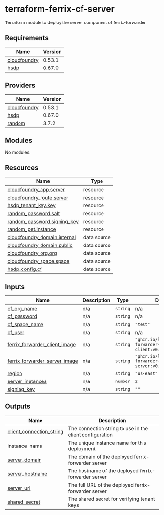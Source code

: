 # terraform-ferrix-cf-server

Terraform module to deploy the server component of ferrix-forwarder

## Requirements

| Name | Version |
|------|---------|
| <a name="requirement_cloudfoundry"></a> [cloudfoundry](#requirement\_cloudfoundry) | 0.53.1 |
| <a name="requirement_hsdp"></a> [hsdp](#requirement\_hsdp) | 0.67.0 |

## Providers

| Name | Version |
|------|---------|
| <a name="provider_cloudfoundry"></a> [cloudfoundry](#provider\_cloudfoundry) | 0.53.1 |
| <a name="provider_hsdp"></a> [hsdp](#provider\_hsdp) | 0.67.0 |
| <a name="provider_random"></a> [random](#provider\_random) | 3.7.2 |

## Modules

No modules.

## Resources

| Name | Type |
|------|------|
| [cloudfoundry_app.server](https://registry.terraform.io/providers/cloudfoundry-community/cloudfoundry/0.53.1/docs/resources/app) | resource |
| [cloudfoundry_route.server](https://registry.terraform.io/providers/cloudfoundry-community/cloudfoundry/0.53.1/docs/resources/route) | resource |
| [hsdp_tenant_key.key](https://registry.terraform.io/providers/philips-software/hsdp/0.67.0/docs/resources/tenant_key) | resource |
| [random_password.salt](https://registry.terraform.io/providers/hashicorp/random/latest/docs/resources/password) | resource |
| [random_password.signing_key](https://registry.terraform.io/providers/hashicorp/random/latest/docs/resources/password) | resource |
| [random_pet.instance](https://registry.terraform.io/providers/hashicorp/random/latest/docs/resources/pet) | resource |
| [cloudfoundry_domain.internal](https://registry.terraform.io/providers/cloudfoundry-community/cloudfoundry/0.53.1/docs/data-sources/domain) | data source |
| [cloudfoundry_domain.public](https://registry.terraform.io/providers/cloudfoundry-community/cloudfoundry/0.53.1/docs/data-sources/domain) | data source |
| [cloudfoundry_org.org](https://registry.terraform.io/providers/cloudfoundry-community/cloudfoundry/0.53.1/docs/data-sources/org) | data source |
| [cloudfoundry_space.space](https://registry.terraform.io/providers/cloudfoundry-community/cloudfoundry/0.53.1/docs/data-sources/space) | data source |
| [hsdp_config.cf](https://registry.terraform.io/providers/philips-software/hsdp/0.67.0/docs/data-sources/config) | data source |

## Inputs

| Name | Description | Type | Default | Required |
|------|-------------|------|---------|:--------:|
| <a name="input_cf_org_name"></a> [cf\_org\_name](#input\_cf\_org\_name) | n/a | `string` | n/a | yes |
| <a name="input_cf_password"></a> [cf\_password](#input\_cf\_password) | n/a | `string` | n/a | yes |
| <a name="input_cf_space_name"></a> [cf\_space\_name](#input\_cf\_space\_name) | n/a | `string` | `"test"` | no |
| <a name="input_cf_user"></a> [cf\_user](#input\_cf\_user) | n/a | `string` | n/a | yes |
| <a name="input_ferrix_forwarder_client_image"></a> [ferrix\_forwarder\_client\_image](#input\_ferrix\_forwarder\_client\_image) | n/a | `string` | `"ghcr.io/loafoe/ferrix-forwarder-client:v0.3.0"` | no |
| <a name="input_ferrix_forwarder_server_image"></a> [ferrix\_forwarder\_server\_image](#input\_ferrix\_forwarder\_server\_image) | n/a | `string` | `"ghcr.io/loafoe/ferrix-forwarder-server:v0.3.0"` | no |
| <a name="input_region"></a> [region](#input\_region) | n/a | `string` | `"us-east"` | no |
| <a name="input_server_instances"></a> [server\_instances](#input\_server\_instances) | n/a | `number` | `2` | no |
| <a name="input_signing_key"></a> [signing\_key](#input\_signing\_key) | n/a | `string` | `""` | no |

## Outputs

| Name | Description |
|------|-------------|
| <a name="output_client_connection_string"></a> [client\_connection\_string](#output\_client\_connection\_string) | The connection string to use in the client configuration |
| <a name="output_instance_name"></a> [instance\_name](#output\_instance\_name) | The unique instance name for this deployment |
| <a name="output_server_domain"></a> [server\_domain](#output\_server\_domain) | The domain of the deployed ferrix-forwarder server |
| <a name="output_server_hostname"></a> [server\_hostname](#output\_server\_hostname) | The hostname of the deployed ferrix-forwarder server |
| <a name="output_server_url"></a> [server\_url](#output\_server\_url) | The full URL of the deployed ferrix-forwarder server |
| <a name="output_shared_secret"></a> [shared\_secret](#output\_shared\_secret) | The shared secret for verifying tenant keys |

